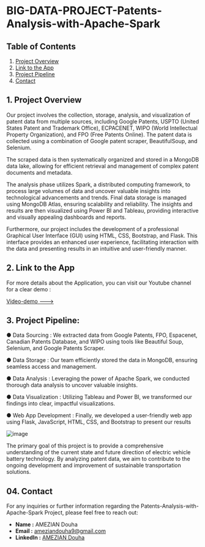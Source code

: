 # BIG-DATA-PROJECT-Patents-Analysis-with-Apache-Spark





## Table of Contents

01. [Project Overview](#1-project-overview)
02. [Link to the App](#2-link-to-the-app)
03. [Project Pipeline](#3-project-pipeline)
04. [Contact](#04-contact)


## 1. Project Overview

Our project involves the collection, storage, analysis, and visualization of patent data from multiple sources, including Google Patents, USPTO (United States Patent and Trademark Office), ECPACENET, WIPO (World Intellectual Property Organization), and FPO (Free Patents Online). The patent data is collected using a combination of Google patent scraper, BeautifulSoup, and Selenium. 


The scraped data is then systematically organized and stored in a MongoDB data lake, allowing for efficient retrieval and management of complex patent documents and metadata.

The analysis phase utilizes Spark, a distributed computing framework, to process large volumes of data and uncover valuable insights into technological advancements and trends. Final data storage is managed using MongoDB Atlas, ensuring scalability and reliability. The insights and results are then visualized using Power BI and Tableau, providing interactive and visually appealing dashboards and reports.

Furthermore, our project includes the development of a professional Graphical User Interface (GUI) using HTML, CSS, Bootstrap, and Flask. This interface provides an enhanced user experience, facilitating interaction with the data and presenting results in an intuitive and user-friendly manner.

## 2. Link to the App

For more details about the Application, you can visit our Youtube channel for a clear demo : 

[Video-demo --->](https://youtu.be/C4hrsXaLyhs?si=pjHZXcikXeucA88U)



## 3. Project Pipeline:

● Data Sourcing : We extracted data from Google Patents, FPO, Espacenet, Canadian Patents Database, and WIPO using tools like Beautiful Soup, Selenium, and Google Patents Scraper.

● Data Storage : Our team efficiently stored the data in MongoDB, ensuring seamless access and management.

● Data Analysis : Leveraging the power of Apache Spark, we conducted thorough data analysis to uncover valuable insights.

● Data Visualization : Utilizing Tableau and Power BI, we transformed our findings into clear, impactful visualizations.

● Web App Development : Finally, we developed a user-friendly web app using Flask, JavaScript, HTML, CSS, and Bootstrap to present our results


![image](https://github.com/user-attachments/assets/98ee7d8b-12a7-4d42-886c-187dc7a3fca2)




The primary goal of this project is to provide a comprehensive understanding of the current state and future direction of electric vehicle battery technology. By analyzing patent data, we aim to contribute to the ongoing development and improvement of sustainable transportation solutions.


## 04. Contact

For any inquiries or further information regarding the Patents-Analysis-with-Apache-Spark Project, please feel free to reach out:

- **Name      :**    AMEZIAN Douha  
- **Email     :**   [ameziandouha9@gmail.com](ameziandouha9@gmail.com)  
- **LinkedIn  :**  [AMEZIAN Douha](https://www.linkedin.com/in/douha-amezian-033629280/)  
